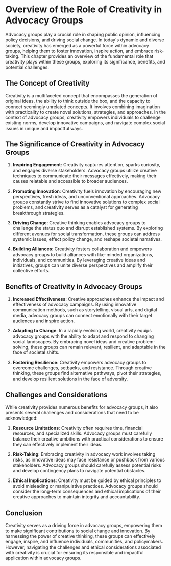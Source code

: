 # Overview of the Role of Creativity in Advocacy Groups

Advocacy groups play a crucial role in shaping public opinion, influencing policy decisions, and driving social change. In today's dynamic and diverse society, creativity has emerged as a powerful force within advocacy groups, helping them to foster innovation, inspire action, and embrace risk-taking. This chapter provides an overview of the fundamental role that creativity plays within these groups, exploring its significance, benefits, and potential challenges.

## The Concept of Creativity

Creativity is a multifaceted concept that encompasses the generation of original ideas, the ability to think outside the box, and the capacity to connect seemingly unrelated concepts. It involves combining imagination with practicality to create novel solutions, strategies, and approaches. In the context of advocacy groups, creativity empowers individuals to challenge existing norms, develop innovative campaigns, and navigate complex social issues in unique and impactful ways.

## The Significance of Creativity in Advocacy Groups

1. **Inspiring Engagement**: Creativity captures attention, sparks curiosity, and engages diverse stakeholders. Advocacy groups utilize creative techniques to communicate their messages effectively, making their causes relatable and accessible to broader audiences.

2. **Promoting Innovation**: Creativity fuels innovation by encouraging new perspectives, fresh ideas, and unconventional approaches. Advocacy groups constantly strive to find innovative solutions to complex social problems, and creativity serves as a catalyst for generating breakthrough strategies.

3. **Driving Change**: Creative thinking enables advocacy groups to challenge the status quo and disrupt established systems. By exploring different avenues for social transformation, these groups can address systemic issues, effect policy change, and reshape societal narratives.

4. **Building Alliances**: Creativity fosters collaboration and empowers advocacy groups to build alliances with like-minded organizations, individuals, and communities. By leveraging creative ideas and initiatives, groups can unite diverse perspectives and amplify their collective efforts.

## Benefits of Creativity in Advocacy Groups

1. **Increased Effectiveness**: Creative approaches enhance the impact and effectiveness of advocacy campaigns. By using innovative communication methods, such as storytelling, visual arts, and digital media, advocacy groups can connect emotionally with their target audiences and inspire action.

2. **Adapting to Change**: In a rapidly evolving world, creativity equips advocacy groups with the ability to adapt and respond to changing social landscapes. By embracing novel ideas and creative problem-solving, these groups can remain relevant, resilient, and adaptable in the face of societal shifts.

3. **Fostering Resilience**: Creativity empowers advocacy groups to overcome challenges, setbacks, and resistance. Through creative thinking, these groups find alternative pathways, pivot their strategies, and develop resilient solutions in the face of adversity.

## Challenges and Considerations

While creativity provides numerous benefits for advocacy groups, it also presents several challenges and considerations that need to be acknowledged:

1. **Resource Limitations**: Creativity often requires time, financial resources, and specialized skills. Advocacy groups must carefully balance their creative ambitions with practical considerations to ensure they can effectively implement their ideas.

2. **Risk-Taking**: Embracing creativity in advocacy work involves taking risks, as innovative ideas may face resistance or pushback from various stakeholders. Advocacy groups should carefully assess potential risks and develop contingency plans to navigate potential obstacles.

3. **Ethical Implications**: Creativity must be guided by ethical principles to avoid misleading or manipulative practices. Advocacy groups should consider the long-term consequences and ethical implications of their creative approaches to maintain integrity and accountability.

## Conclusion

Creativity serves as a driving force in advocacy groups, empowering them to make significant contributions to social change and innovation. By harnessing the power of creative thinking, these groups can effectively engage, inspire, and influence individuals, communities, and policymakers. However, navigating the challenges and ethical considerations associated with creativity is crucial for ensuring its responsible and impactful application within advocacy groups.
